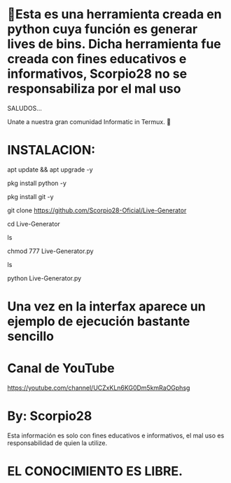 # 🦂Esta es una herramienta creada en python cuya función es generar lives de bins. Dicha herramienta fue creada con fines educativos e informativos, Scorpio28 no se responsabiliza por el mal uso

SALUDOS...

Unate a nuestra gran comunidad Informatic in Termux. 🦂

# INSTALACION:

apt update && apt upgrade -y

pkg install python -y

pkg install git -y

git clone https://github.com/Scorpio28-Oficial/Live-Generator

cd Live-Generator

ls

chmod 777 Live-Generator.py

ls

python Live-Generator.py

# Una vez en la interfax aparece un ejemplo de ejecución bastante sencillo

# Canal de YouTube

https://youtube.com/channel/UCZxKLn6KG0Dm5kmRaOGphsg

# By: Scorpio28


Esta información es solo con fines educativos e informativos, el mal uso es responsabilidad de quien la utilize.

# EL CONOCIMIENTO ES LIBRE.
